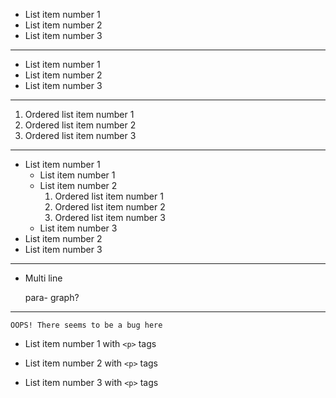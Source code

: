 - List item number 1
- List item number 2
- List item number 3

________________________________


* List item number 1
* List item number 2
* List item number 3

________________________________


1. Ordered list item number 1
2. Ordered list item number 2
3. Ordered list item number 3

________________________________


* List item number 1
  - List item number 1
  - List item number 2
    1. Ordered list item number 1
    2. Ordered list item number 2
    3. Ordered list item number 3
  - List item number 3
* List item number 2
* List item number 3

________________________________

- Multi line

  para-
  graph?

________________________________

`OOPS! There seems to be a bug here`

- List item number 1 with `<p>` tags

- List item number 2 with `<p>` tags

- List item number 3 with `<p>` tags